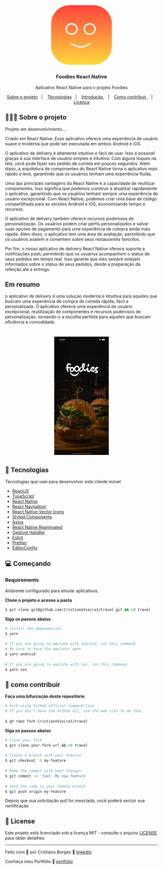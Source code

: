 <h1 align="center">
  <img alt="Logo" src="./src/assets/icons/logo.svg" width="200px">
</h1>

<h3 align="center">
  Foodies React Native
</h3>

<p align="center">Aplicativo React Native para o projeto Foodies</p>

<p align="center">
  <a href="#%EF%B8%8F-about-the-project">Sobre o projeto</a>&nbsp;&nbsp;&nbsp;|&nbsp;&nbsp;&nbsp;
  <a href="#-technologies">Técnologias</a>&nbsp;&nbsp;&nbsp;|&nbsp;&nbsp;&nbsp;
  <a href="#-getting-started">Introdução </a>&nbsp;&nbsp;&nbsp;|&nbsp;&nbsp;&nbsp;
  <a href="#-how-to-contribute">Como contribuir </a>&nbsp;&nbsp;&nbsp;|&nbsp;&nbsp;&nbsp;
  <a href="#-license">Licença</a>
</p>

## 💇🏻‍♂️ Sobre o projeto

Projeto em desenvolvimento...

Criado em React Native. Esse aplicativo oferece uma experiência de usuário suave e moderna que pode ser executada em ambos Android e iOS.

O aplicativo de delivery é altamente intuitivo e fácil de usar. Isso é possível graças à sua interface de usuário simples e intuitiva. Com alguns toques na tela, você pode fazer seu pedido de comida em poucos segundos. Além disso, a arquitetura de componentes do React Native torna o aplicativo mais rápido e leve, garantindo que os usuários tenham uma experiência fluida.

Uma das principais vantagens do React Native é a capacidade de reutilizar componentes. Isso significa que podemos construir e atualizar rapidamente o aplicativo, garantindo que os usuários tenham sempre uma experiência de usuário excepcional. Com React Native, podemos criar uma base de código compartilhada para as versões Android e iOS, economizando tempo e recursos.

O aplicativo de delivery também oferece recursos poderosos de personalização. Os usuários podem criar perfis personalizados e salvar suas opções de pagamento para uma experiência de compra ainda mais rápida. Além disso, o aplicativo tem uma área de avaliação, permitindo que os usuários avaliem e comentem sobre seus restaurantes favoritos.

Por fim, o nosso aplicativo de delivery React Native oferece suporte a notificações push, permitindo que os usuários acompanhem o status de seus pedidos em tempo real. Isso garante que eles sempre estejam informados sobre o status de seus pedidos, desde a preparação da refeição até a entrega.

## Em resumo
 o aplicativo de delivery é uma solução moderna e intuitiva para aqueles que buscam uma experiência de compra de comida rápida, fácil e personalizada. O aplicativo oferece uma experiência de usuário excepcional, reutilização de componentes e recursos poderosos de personalização, tornando-o a escolha perfeita para aqueles que buscam eficiência e comodidade.

<h1 align="center">
  <img alt="Logo" src="./src/assets/screen/img.png" width="180px">
</h1>

## 🚀 Tecnologias

Tecnologias que usei para desenvolver este cliente móvel

- [ReactJS](https://reactjs.org/)
- [TypeScript](https://www.typescriptlang.org/)
- [React Native](https://reactnative.dev/)
- [React Navigation](https://reactnavigation.org/)
- [React Native Vector Icons](https://github.com/oblador/react-native-vector-icons)
- [Styled Components](https://styled-components.com/)
- [Axios](https://github.com/axios/axios)
- [React Native Reanimated](https://docs.swmansion.com/react-native-reanimated)
- [Gesture Handler](https://docs.swmansion.com/react-native-gesture-handler/docs/)
- [Eslint](https://eslint.org/)
- [Prettier](https://prettier.io/)
- [EditorConfig](https://editorconfig.org/)

## 💻 Começando

### Requirements

Ambiente configurado para emular aplicativos.

**Clone o projeto e acesse a pasta**

```bash
$ git clone git@github.com:CristianoVieira1/travel.git && cd travel
```

**Siga os passos abaixo**

```bash
# Install the dependencies
$ yarn

# If you are going to emulate with android, run this command
# Be sure to have the emulator open
$ yarn android

# If you are going to emulate with ios, run this command
$ yarn ios
```

## 🤔 como contribuir

**Faça uma bifurcação deste repositório**

```bash
# Fork using GitHub official command line
# If you don't have the GitHub CLI, use the web site to do that.

$ gh repo fork CristianoVieira1/travel
```

**Siga os passos abaixo**

```bash
# Clone your fork
$ git clone your-fork-url && cd travel

# Create a branch with your feature
$ git checkout -b my-feature

# Make the commit with your changes
$ git commit -m 'feat: My new feature'

# Send the code to your remote branch
$ git push origin my-feature
```

Depois que sua solicitação pull for mesclada, você poderá excluir sua ramificação

## 📝 License

Este projeto está licenciado sob a licença MIT - consulte o arquivo [LICENSE](LICENSE) para obter detalhes.

---

Feito com 💜 por Cristiano Borges 👋 [linkedin](https://www.linkedin.com/in/cristianobv/)

Conheça meu Portfólio 🚀 [portfolio](https://cristianovieira1.github.io/portfolio/)
